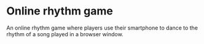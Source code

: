 # Online rhythm game
An online rhythm game where players use their smartphone to dance to the rhythm of a song played in a browser window.